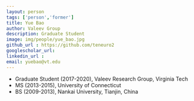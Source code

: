 ```yaml
---
layout: person
tags: ['person','former']
title: Yue Bao
author: Valeev Group 
description: Graduate Student 
image: img/people/yue_bao.jpg
github_url : https://github.com/teneuro2
googlescholar_url: 
linkedin_url : 
email: yuebao@vt.edu
---
```

- Graduate Student (2017-2020), Valeev Research Group, Virginia Tech
- MS (2013-2015), University of Connecticut
- BS (2009-2013), Nankai University, Tianjin, China
